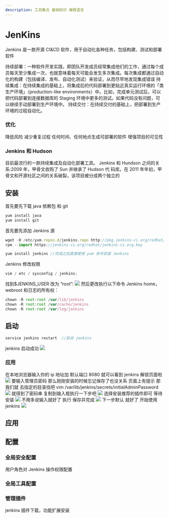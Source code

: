 ```yaml
---
description: 工具集合 基础知识 编程语言
---
```


# JenKins

Jenkins 是一款开源 CI&CD 软件，用于自动化各种任务，包括构建、测试和部署软件

持续部署：一种软件开发实践，即团队开发成员经常集成他们的工作，通过每个成员每天至少集成一次，也就意味着每天可能会发生多次集成。每次集成都通过自动化的构建（包括编译、发布、自动化测试）来验证，从而尽早地发现集成错误
持续集成：在持续集成的基础上，将集成后的代码部署到更贴近真实运行环境的「类生产环境」（production-like environments）中。比如，完成单元测试后，可以把代码部署到连接数据库的 Staging 环境中更多的测试。如果代码没有问题，可以继续手动部署到生产环境中。
持续交付：在持续交付的基础上，把部署到生产环境的过程自动化。

### 优化

降低风险
减少重复过程
任何时间、任何地点生成可部署的软件
增强项目的可见性

### Jenkins 和 Hudson

目前最流行的一款持续集成及自动化部署工具。
Jenkins 和 Hundson 之间的关系:2009 年，甲骨文收购了 Sun 并继承了 Hudson 代
码库。在 2011 年年初，甲骨文和开源社区之间的关系破裂，该项目被分成两个独立的

## 安装

首先要先下载 java 依赖包 和 git

```javascript
yum install java
yum install git
```

首先要先添加 Jenkins 源

```javascript
wget -O /etc/yum.repos.d/jenkins.repo http://pkg.jenkins-ci.org/redhat/jenkins.repo
rpm --import https://jenkins-ci.org/redhat/jenkins-ci.org.key
```

```javascript
yum install jenkins //完成之后直接使用 yum 命令安装 Jenkins
```

Jenkins 修改权限

```javascript
vim / etc / sysconfig / jenkins;
```

找到\$JENKINS_USER 改为 “root”:
![](https://user-gold-cdn.xitu.io/2018/6/30/1644f3350cc48faa?w=966&h=275&f=png&s=21929)
然后更改执行以下命令 Jenkins home，webroot 和日志的所有权：

```javascript
chown -R root:root /var/lib/jenkins
chown -R root:root /var/cache/jenkins
chown -R root:root /var/log/jenkins
```

## 启动

```javascript
service jenkins restart  //启动 jenkins
```

jenkins 启动成功
![](https://user-gold-cdn.xitu.io/2018/6/30/1644f33aafb99dd0?w=971&h=50&f=png&s=6718)

### 应用

在本地浏览器输入你的 ip 地址加 默认端口 8080 就可以看到 jenkins 解锁页面啦
![](https://user-gold-cdn.xitu.io/2018/6/30/1644f343fa6c8754?w=1671&h=579&f=png&s=57240)
要输入管理员密码
那么刚刚安装的时候忘记保存了也没关系
页面上有提示 那我们就 去指定的目录找吧
vim /var/lib/jenkins/secrets/initialAdminPassword
![](https://user-gold-cdn.xitu.io/2018/6/30/1644f348f82c5659?w=675&h=98&f=png&s=10156)
就得到了密码串 复制到输入框执行一下步吧
![](https://user-gold-cdn.xitu.io/2018/6/30/1644f34bb82e467c?w=992&h=562&f=png&s=65578)
选择安装推荐的插件即可
等待安装
![](https://user-gold-cdn.xitu.io/2018/6/30/1644f351bcff65fb?w=1049&h=711&f=png&s=66424)
不用多说输入就好了 执行 保存并完成
![](https://user-gold-cdn.xitu.io/2018/6/30/1644f3544aaeefc2?w=997&h=440&f=png&s=26596)
下一步默认 就好了 开始使用 jenkins
![](https://user-gold-cdn.xitu.io/2018/6/30/1644f3564779ddaa?w=1002&h=287&f=png&s=21774)

## 应用

## 配置

### 全局安全配置

用户角色对 Jenkins 操作权限配置

### 全局工具配置

### 管理插件

jenkins 插件下载，功能扩展安装
